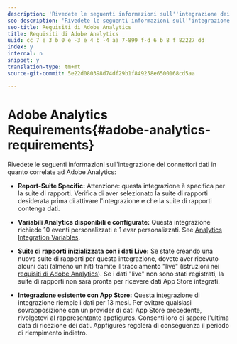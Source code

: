 ```yaml
---
description: 'Rivedete le seguenti informazioni sull''integrazione dei connettori dati in quanto correlate ad Adobe Analytics '
seo-description: 'Rivedete le seguenti informazioni sull''integrazione dei connettori dati in quanto correlate ad Adobe Analytics '
seo-title: Requisiti di Adobe Analytics
title: Requisiti di Adobe Analytics
uuid: cc 7 e 3 b 0 e -3 e 4 b -4 aa 7-899 f-d 6 b 8 f 82227 dd
index: y
internal: n
snippet: y
translation-type: tm+mt
source-git-commit: 5e22d080398d74df29b1f849258e6500168cd5aa

---
```



# Adobe Analytics Requirements{#adobe-analytics-requirements}

Rivedete le seguenti informazioni sull'integrazione dei connettori dati in quanto correlate ad Adobe Analytics:

* **Report-Suite Specific:** Attenzione: questa integrazione è specifica per la suite di rapporti. Verifica di aver selezionato la suite di rapporti desiderata prima di attivare l'integrazione e che la suite di rapporti contenga dati.
* **Variabili Analytics disponibili e configurate:** Questa integrazione richiede 10 eventi personalizzati e 1 evar personalizzati. See [Analytics Integration Variables](../../appfigures-overview/appfigures-before-activation/appfigures-variables.md#concept-6c8a359719fd4794a42f5f6fb118f8b2).

* **Suite di rapporti inizializzata con i dati Live:** Se state creando una nuova suite di rapporti per questa integrazione, dovete aver ricevuto alcuni dati (almeno un hit) tramite il tracciamento "live" (istruzioni nei [requisiti di Adobe Analytics](../../appfigures-overview/appfigures-before-activation/appfigures-analytics-requirements.md#concept-3bf6a42b3b2f46cf84f929b91a1ad65c)). Se i dati "live" non sono stati registrati, la suite di rapporti non sarà pronta per ricevere dati App Store integrati.

* **Integrazione esistente con App Store:** Questa integrazione di integrazione riempie i dati per 13 mesi. Per evitare qualsiasi sovrapposizione con un provider di dati App Store precedente, rivolgetevi al rappresentante appfigures. Consenti loro di sapere l'ultima data di ricezione dei dati. Appfigures regolerà di conseguenza il periodo di riempimento indietro.

